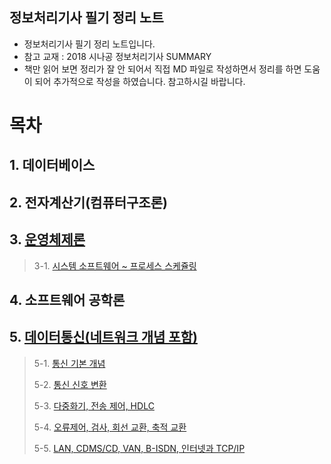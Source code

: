 ## 정보처리기사 필기 정리 노트
- 정보처리기사 필기 정리 노트입니다.
- 참고 교재 : 2018 시나공 정보처리기사 SUMMARY
- 책만 읽어 보면 정리가 잘 안 되어서 직접 MD 파일로 작성하면서 정리를 하면 도움이 되어 추가적으로 작성을 하였습니다. 참고하시길 바랍니다.

# 목차
## 1. 데이터베이스
## 2. 전자계산기(컴퓨터구조론)
## 3. [운영체제론](https://github.com/tails5555/my_eip_study/tree/master/3_OperationSystem)
> 3-1. [시스템 소프트웨어 ~ 프로세스 스케쥴링](https://github.com/tails5555/my_eip_study/blob/master/3_OperationSystem/01_Operation_System_01.md)

## 4. 소프트웨어 공학론
## 5. [데이터통신(네트워크 개념 포함)](https://github.com/tails5555/my_eip_study/tree/master/5_Data_Communication)
> 5-1. [통신 기본 개념](https://github.com/tails5555/my_eip_study/blob/master/5_Data_Communication/01_Data_Communication_01.md)
>
> 5-2. [통신 신호 변환](https://github.com/tails5555/my_eip_study/blob/master/5_Data_Communication/02_Data_Communication_02.md)
>
> 5-3. [다중화기, 전송 제어, HDLC](https://github.com/tails5555/my_eip_study/blob/master/5_Data_Communication/02_Data_Communication_03.md)
>
> 5-4. [오류제어, 검사, 회선 교환, 축적 교환](https://github.com/tails5555/my_eip_study/blob/master/5_Data_Communication/04_Data_Communication_04.md)
>
> 5-5. [LAN, CDMS/CD, VAN, B-ISDN, 인터넷과 TCP/IP](https://github.com/tails5555/my_eip_study/blob/master/5_Data_Communication/05_Data_Communication_05.md)
